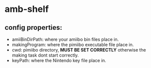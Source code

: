 # amb-shelf
## config properties:
- amiiBinDirPath: where your amiibo bin files place in.
- makingProgram: where the pimiibo executable file place in.
- cwd: pimiibo directory, **MUST BE SET CORRECTLY** otherwise the making task dont start correctly.
- keyPath: where the Nintendo key file place in.
